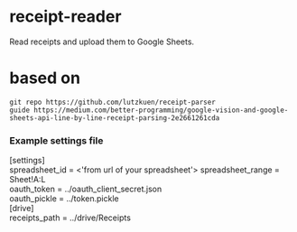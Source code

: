 # receipt-reader
Read receipts and upload them to Google Sheets.

# based on
    git repo https://github.com/lutzkuen/receipt-parser
    guide https://medium.com/better-programming/google-vision-and-google-sheets-api-line-by-line-receipt-parsing-2e2661261cda

### Example settings file
[settings]  
spreadsheet_id = <'from url of your spreadsheet'>
spreadsheet_range = Sheet!A:L  
oauth_token = ../oauth_client_secret.json  
oauth_pickle = ../token.pickle  
[drive]  
receipts_path = ../drive/Receipts